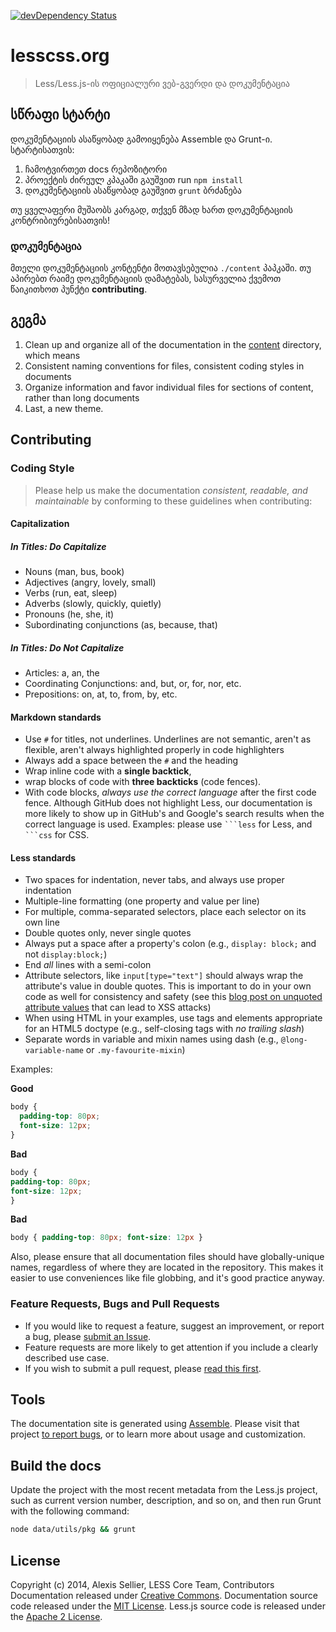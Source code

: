 [![devDependency Status](https://david-dm.org/less/less-docs/dev-status.svg)](https://david-dm.org/less/less-docs#info=devDependencies)

# lesscss.org

> Less/Less.js-ის ოფიციალური ვებ-გვერდი და დოკუმენტაცია

## სწრაფი სტარტი

დოკუმენტაციის ასაწყობად გამოიყენება Assemble და Grunt-ი. სტარტისათვის:

1. ჩამოტვირთეთ docs რეპოზიტორი
2. პროექტის ძირეულ კპაკაში გაუშვით  run `npm install`
3. დოკუმენტაციის ასაწყობად გაუშვით `grunt` ბრძანება

თუ ყველაფერი მუშაობს კარგად, თქვენ მზად ხართ დოკუმენტაციის კონტრიბიურებისათვის!

### დოკუმენტაცია

მთელი დოკუმენტაციის კონტენტი მოთავსებულია  `./content` პაპკაში. თუ აპირებთ რაიმე დოკუმენტაციის დამატებას, სასურველია ქვემოთ წაიკითხოთ პუნქტი  **contributing**.

## გეგმა

1. Clean up and organize all of the documentation in the [content](./content) directory, which means
2. Consistent naming conventions for files, consistent coding styles in documents
3. Organize information and favor individual files for sections of content, rather than long documents
4. Last, a new theme.


## Contributing
### Coding Style
> Please help us make the documentation _consistent, readable, and maintainable_ by conforming to these guidelines when contributing:

#### Capitalization

##### In Titles: Do Capitalize

* Nouns (man, bus, book)
* Adjectives (angry, lovely, small)
* Verbs (run, eat, sleep)
* Adverbs (slowly, quickly, quietly)
* Pronouns (he, she, it)
* Subordinating conjunctions (as, because, that)

##### In Titles: Do Not Capitalize

* Articles: a, an, the
* Coordinating Conjunctions: and, but, or, for, nor, etc.
* Prepositions: on, at, to, from, by, etc.

#### Markdown standards

* Use `#` for titles, not underlines. Underlines are not semantic, aren't as flexible, aren't always highlighted properly in code highlighters
* Always add a space between the `#` and the heading
* Wrap inline code with a **single backtick**,
* wrap blocks of code with **three backticks** (code fences).
* With code blocks, _always use the correct language_ after the first code fence. Although GitHub does not highlight Less, our documentation is more likely to show up in GitHub's and Google's search results when the correct language is used. Examples: please use <code>\`\`\`less</code> for Less, and <code>\`\`\`css</code> for CSS.

#### Less standards

* Two spaces for indentation, never tabs, and always use proper indentation
* Multiple-line formatting (one property and value per line)
* For multiple, comma-separated selectors, place each selector on its own line
* Double quotes only, never single quotes
* Always put a space after a property's colon (e.g., `display: block;` and not `display:block;`)
* End _all_ lines with a semi-colon
* Attribute selectors, like `input[type="text"]` should always wrap the attribute's value in double quotes. This is important to do in your own code as well for consistency and safety (see this [blog post on unquoted attribute values](http://mathiasbynens.be/notes/unquoted-attribute-values) that can lead to XSS attacks)
* When using HTML in your examples, use tags and elements appropriate for an HTML5 doctype (e.g., self-closing tags with _no trailing slash_)
* Separate words in variable and mixin names using dash (e.g., `@long-variable-name` or `.my-favourite-mixin`)

Examples:

**Good**

```css
body {
  padding-top: 80px;
  font-size: 12px;
}
```

**Bad**

```css
body {
padding-top: 80px;
font-size: 12px;
}
```

**Bad**

```css
body { padding-top: 80px; font-size: 12px }
```

Also, please ensure that all documentation files should have globally-unique names, regardless of where they are located in the repository. This makes it easier to use conveniences like file globbing, and it's good practice anyway.

### Feature Requests, Bugs and Pull Requests

* If you would like to request a feature, suggest an improvement, or report a bug, please [submit an Issue](https://github.com/less/less.js/issues?state=open).
* Feature requests are more likely to get attention if you include a clearly described use case.
* If you wish to submit a pull request, please [read this first](https://github.com/less/less.js/blob/master/CONTRIBUTING.md).

## Tools

The documentation site is generated using [Assemble](http://assemble.io). Please visit that project [to report bugs](https://github.com/assemble/assemble/issues?state=open), or to learn more about usage and customization.

## Build the docs

Update the project with the most recent metadata from the Less.js project, such as current version number, description, and so on, and then run Grunt with the following command:

```bash
node data/utils/pkg && grunt
```

## License
Copyright (c) 2014, Alexis Sellier, LESS Core Team, Contributors
Documentation released under [Creative Commons](./LICENSE-CC).
Documentation source code released under the [MIT License](./LICENSE-MIT).
Less.js source code is released under the [Apache 2 License](https://github.com/less/less.js/blob/master/LICENSE).
